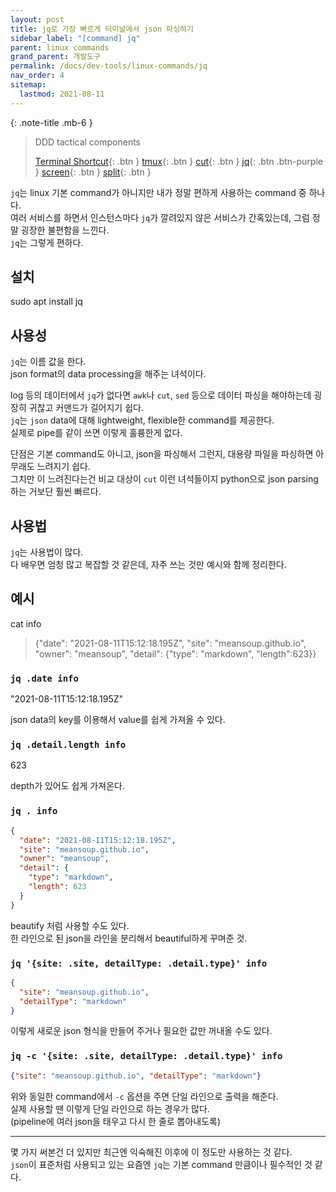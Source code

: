 ```yaml
---
layout: post
title: jq로 가장 빠르게 터미널에서 json 파싱하기
sidebar_label: "[command] jq"
parent: linux commands
grand_parent: 개발도구
permalink: /docs/dev-tools/linux-commands/jq
nav_order: 4
sitemap:
  lastmod: 2021-08-11
---
```


{: .note-title .mb-6 }
> DDD tactical components
>
> [Terminal Shortcut](/docs/dev-tools/linux-commands/terminal){: .btn }
> [tmux](/docs/dev-tools/linux-commands/tmux){: .btn }
> [cut](/docs/dev-tools/linux-commands/cut){: .btn }
> [jq](/docs/dev-tools/linux-commands/jq){: .btn .btn-purple }
> [screen](/docs/dev-tools/linux-commands/screen){: .btn }
> [split](/docs/dev-tools/linux-commands/split){: .btn }


`jq`는 linux 기본 command가 아니지만 내가 정말 편하게 사용하는 command 중 하나다.  
여러 서비스를 하면서 인스턴스마다 `jq`가 깔려있지 않은 서비스가 간혹있는데, 그럼 정말 굉장한 불편함을 느낀다.  
`jq`는 그렇게 편하다.

## 설치

sudo apt install jq

## 사용성

`jq`는 이름 값을 한다.  
json format의 data processing을 해주는 녀석이다.  

log 등의 데이터에서 `jq`가 없다면 `awk`나 `cut`, `sed` 등으로 데이터 파싱을 해야하는데 굉장히 귀찮고 커맨드가 길어지기 쉽다.  
`jq`는 `json` data에 대해 lightweight, flexible한 command를 제공한다.  
실제로 pipe를 같이 쓰면 이렇게 훌륭한게 없다.

단점은 기본 command도 아니고, json을 파싱해서 그런지, 대용량 파일을 파싱하면 아무래도 느려지기 쉽다.  
그치만 이 느려진다는건 비교 대상이 `cut` 이런 녀석들이지 python으로 json parsing 하는 거보단 훨씬 빠르다.

## 사용법

`jq`는 사용법이 많다.  
다 배우면 엄청 많고 복잡할 것 같은데, 자주 쓰는 것만 예시와 함께 정리한다.  

## 예시

cat info
> {"date": "2021-08-11T15:12:18.195Z", "site": "meansoup.github.io", "owner": "meansoup", "detail": {"type": "markdown", "length":623}}

### `jq .date info`

"2021-08-11T15:12:18.195Z"

json data의 key를 이용해서 value를 쉽게 가져올 수 있다.

### `jq .detail.length info`

623

depth가 있어도 쉽게 가져온다.


### `jq . info`

```json
{
  "date": "2021-08-11T15:12:18.195Z",
  "site": "meansoup.github.io",
  "owner": "meansoup",
  "detail": {
    "type": "markdown",
    "length": 623
  }
}
```

beautify 처럼 사용할 수도 있다.  
한 라인으로 된 json을 라인을 분리해서 beautiful하게 꾸며준 것.

### `jq '{site: .site, detailType: .detail.type}' info`

```json
{
  "site": "meansoup.github.io",
  "detailType": "markdown"
}
```

이렇게 새로운 json 형식을 만들어 주거나 필요한 값만 꺼내올 수도 있다.  

### `jq -c '{site: .site, detailType: .detail.type}' info`

```json
{"site": "meansoup.github.io", "detailType": "markdown"}
```

위와 동일한 command에서 `-c` 옵션을 주면 단일 라인으로 출력을 해준다.  
실제 사용할 땐 이렇게 단일 라인으로 하는 경우가 많다.  
(pipeline에 여러 json을 태우고 다시 한 줄로 뽑아내도록)

---

몇 가지 써본건 더 있지만 최근엔 익숙해진 이후에 이 정도만 사용하는 것 같다.  
`json`이 표준처럼 사용되고 있는 요즘엔 `jq`는 기본 command 만큼이나 필수적인 것 같다.
